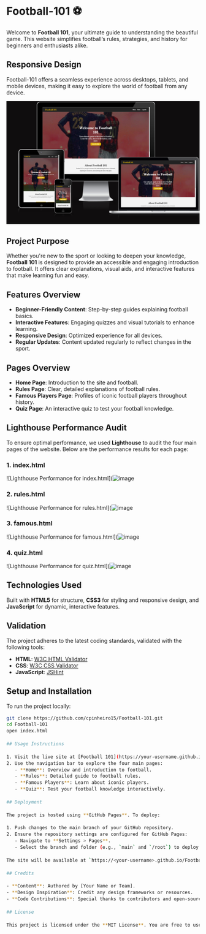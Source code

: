 # Football-101 ⚽

Welcome to **Football 101**, your ultimate guide to understanding the beautiful game. This website simplifies football’s rules, strategies, and history for beginners and enthusiasts alike.

## Responsive Design

Football-101 offers a seamless experience across desktops, tablets, and mobile devices, making it easy to explore the world of football from any device.

![Responsive Design](assets/images/Devices.png)

## Project Purpose

Whether you're new to the sport or looking to deepen your knowledge, **Football 101** is designed to provide an accessible and engaging introduction to football. It offers clear explanations, visual aids, and interactive features that make learning fun and easy.

## Features Overview

- **Beginner-Friendly Content**: Step-by-step guides explaining football basics.
- **Interactive Features**: Engaging quizzes and visual tutorials to enhance learning.
- **Responsive Design**: Optimized experience for all devices.
- **Regular Updates**: Content updated regularly to reflect changes in the sport.

## Pages Overview

- **Home Page**: Introduction to the site and football.
- **Rules Page**: Clear, detailed explanations of football rules.
- **Famous Players Page**: Profiles of iconic football players throughout history.
- **Quiz Page**: An interactive quiz to test your football knowledge.

## Lighthouse Performance Audit

To ensure optimal performance, we used **Lighthouse** to audit the four main pages of the website. Below are the performance results for each page:

### 1. **index.html**
![Lighthouse Performance for index.html](![image](https://github.com/user-attachments/assets/37968dd1-e563-4ba7-8a8f-9e6ceef6f09f)

### 2. **rules.html**
![Lighthouse Performance for rules.html](![image](https://github.com/user-attachments/assets/71bd557e-7274-4cb1-8b5d-804488162e98)

### 3. **famous.html**
![Lighthouse Performance for famous.html](![image](https://github.com/user-attachments/assets/cd1838bd-bf2c-4225-aa8b-de43acb1fffd)

### 4. **quiz.html**
![Lighthouse Performance for quiz.html](![image](https://github.com/user-attachments/assets/6e93d364-bdda-4185-9d92-7f27c2e00300)

## Technologies Used

Built with **HTML5** for structure, **CSS3** for styling and responsive design, and **JavaScript** for dynamic, interactive features.

## Validation

The project adheres to the latest coding standards, validated with the following tools:
- **HTML**: [W3C HTML Validator](https://validator.w3.org/)
- **CSS**: [W3C CSS Validator](https://jigsaw.w3.org/css-validator/)
- **JavaScript**: [JSHint](https://jshint.com/)

## Setup and Installation

To run the project locally:

```bash
git clone https://github.com/cpinheiro15/Football-101.git
cd Football-101
open index.html

## Usage Instructions

1. Visit the live site at [Football 101](https://your-username.github.io/Football-101/).
2. Use the navigation bar to explore the four main pages:
   - **Home**: Overview and introduction to football.
   - **Rules**: Detailed guide to football rules.
   - **Famous Players**: Learn about iconic players.
   - **Quiz**: Test your football knowledge interactively.

## Deployment

The project is hosted using **GitHub Pages**. To deploy:

1. Push changes to the main branch of your GitHub repository.
2. Ensure the repository settings are configured for GitHub Pages:
   - Navigate to **Settings > Pages**.
   - Select the branch and folder (e.g., `main` and `/root`) to deploy.
   
The site will be available at `https://<your-username>.github.io/Football-101/`.

## Credits

- **Content**: Authored by [Your Name or Team].
- **Design Inspiration**: Credit any design frameworks or resources.
- **Code Contributions**: Special thanks to contributors and open-source libraries.

## License

This project is licensed under the **MIT License**. You are free to use, modify, and distribute the project as per the terms of the license.
